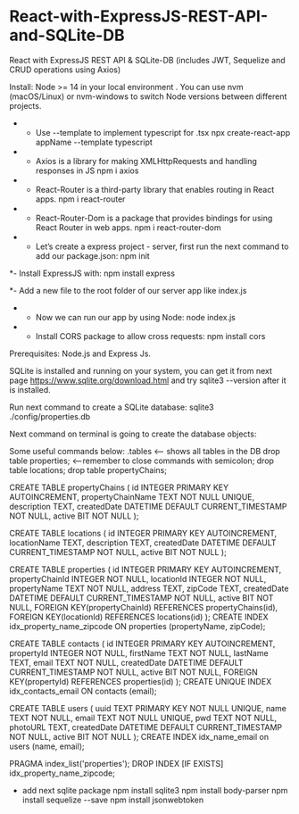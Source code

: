 # React-with-ExpressJS-REST-API-and-SQLite-DB
React with ExpressJS REST API &amp; SQLite-DB (includes JWT, Sequelize and CRUD operations using Axios)

Install: Node >= 14 in your local environment . You can use nvm (macOS/Linux) or nvm-windows to switch Node versions between different projects.

* - Use --template to implement typescript for .tsx
npx create-react-app appName --template typescript

* - Axios is a library for making XMLHttpRequests and handling responses in JS
npm i axios

* - React-Router is a third-party library that enables routing in React apps.
npm i react-router

* - React-Router-Dom is a package that provides bindings for using React Router in web apps.
npm i react-router-dom

* - Let’s create a express project - server, first run the next command to add our package.json:
npm init

*- Install ExpressJS with:
npm install express

*- Add a new file to the root folder of our server app like index.js
* - Now we can run our app by using Node:
node index.js

* - Install CORS package to allow cross requests:
npm install cors


Prerequisites: 
Node.js and Express Js.

SQLite is installed and running on your system, you can get it from next page https://www.sqlite.org/download.html and try sqlite3 --version after it is installed.

Run next command to create a SQLite database:
sqlite3 ./config/properties.db

Next command on terminal is going to create the database objects:

Some useful commands below:
.tables <— shows all tables in the DB
drop table properties; <—remember to close commands with semicolon;
drop table locations;
drop table propertyChains;

CREATE TABLE propertyChains (
  id INTEGER PRIMARY KEY AUTOINCREMENT,
  propertyChainName TEXT NOT NULL UNIQUE,
  description TEXT,
  createdDate DATETIME DEFAULT CURRENT_TIMESTAMP NOT NULL,
  active BIT NOT NULL
);

CREATE TABLE locations (
  id INTEGER PRIMARY KEY AUTOINCREMENT,
  locationName TEXT,
  description TEXT,
  createdDate DATETIME DEFAULT CURRENT_TIMESTAMP NOT NULL,
  active BIT NOT NULL
);

CREATE TABLE properties (
  id INTEGER PRIMARY KEY AUTOINCREMENT,
  propertyChainId INTEGER NOT NULL,
  locationId INTEGER NOT NULL,
  propertyName TEXT NOT NULL,
  address TEXT,
  zipCode TEXT,
  createdDate DATETIME DEFAULT CURRENT_TIMESTAMP NOT NULL,
  active BIT NOT NULL,
  FOREIGN KEY(propertyChainId) REFERENCES propertyChains(id),
  FOREIGN KEY(locationId) REFERENCES locations(id)
);
CREATE INDEX idx_property_name_zipcode ON properties (propertyName, zipCode);

CREATE TABLE contacts (
  id INTEGER PRIMARY KEY AUTOINCREMENT,
  propertyId INTEGER NOT NULL,
  firstName TEXT NOT NULL,
  lastName TEXT,
  email TEXT NOT NULL,
  createdDate DATETIME DEFAULT CURRENT_TIMESTAMP NOT NULL,
  active BIT NOT NULL,
  FOREIGN KEY(propertyId) REFERENCES properties(id)
);
CREATE UNIQUE INDEX idx_contacts_email ON contacts (email);

CREATE TABLE users (
  uuid TEXT PRIMARY KEY NOT NULL UNIQUE,
  name TEXT NOT NULL, 
  email TEXT NOT NULL UNIQUE, 
  pwd TEXT NOT NULL, 
  photoURL TEXT,
  createdDate DATETIME DEFAULT CURRENT_TIMESTAMP NOT NULL,
  active BIT NOT NULL
);
CREATE INDEX idx_name_email on users (name, email);


PRAGMA index_list('properties');
DROP INDEX [IF EXISTS] idx_property_name_zipcode;

* add next sqlite package
npm install sqlite3
npm install body-parser
npm install sequelize --save
npm install jsonwebtoken

